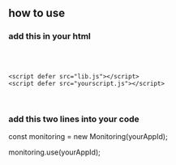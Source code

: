 ## how to use

### add this in your html
<pre>
    <script defer src="lib.js"></script>
    <script defer src="lib.js"></script>
    <script defer src="yourscript.js"></script>
</pre>
   
### add this two lines into your code
const monitoring = new Monitoring(yourAppId);

monitoring.use(yourAppId);
